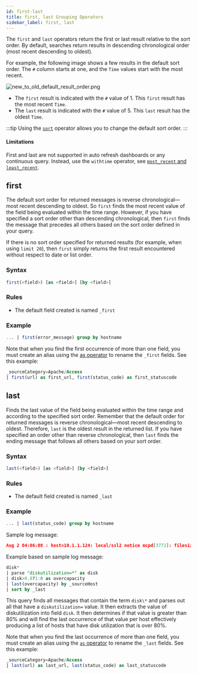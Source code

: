 ```yaml
---
id: first-last
title: first, last Grouping Operators
sidebar_label: first, last
---
```



The `first` and `last` operators return the first or last result relative to the sort order. By default, searches return results in descending chronological order (most recent descending to oldest).

For example, the following image shows a few results in the default sort order. The `#` column starts at one, and the `Time` values start with the most recent.

![new_to_old_default_result_order.png](/img/search/searchquerylanguage/group-aggregate-operators/new_to_old_default_result_order.png)

* The `first` result is indicated with the `#` value of 1. This `first` result has the most recent `Time`.
* The `last` result is indicated with the `#` value of 5. This `last` result has the oldest `Time`.

:::tip
Using the [`sort`](/docs/search/search-query-language/search-operators/sort) operator allows you to change the default sort order.
:::

#### Limitations

First and last are not supported in auto refresh dashboards or any continuous query. Instead, use the `withtime` operator, see [`most_recent` and `least_recent`](/docs/search/search-query-language/group-aggregate-operators/most-recent-least-recent).

## first

The default sort order for returned messages is reverse chronological—most recent descending to oldest. So `first` finds the most recent value of the field being evaluated within the time range. However, if you have specified a sort order other than descending chronological, then `first` finds the message that precedes all others based on the sort order defined in your query.

If there is no sort order specified for returned results (for example, when using `limit 20`), then `first` simply returns the first result encountered without respect to date or list order.

### Syntax

```sql
first(<field>) [as <field>] [by <field>]
```

### Rules

* The default field created is named `_first`

### Example

```sql
... | first(error_message) group by hostname
```

Note that when you find the first occurrence of more than one field, you must create an alias using the [as operator](/docs/search/search-query-language/search-operators/as) to rename the `_first` fields. See this example:

```sql
_sourceCategory=Apache/Access
| first(url) as first_url, first(status_code) as first_statuscode
```

## last

Finds the last value of the field being evaluated within the time range and according to the specified sort order. Remember that the default order for returned messages is reverse chronological—most recent descending to oldest. Therefore, `last` is the oldest result in the returned list. If you have specified an order other than reverse chronological, then `last` finds the ending message that follows all others based on your sort order.

### Syntax

```sql
last(<field>) [as <field>] [by <field>]
```

### Rules

* The default field created is named `_last`

### Example

```sql
... | last(status_code) group by hostname
```

Sample log message:

```json
Aug 2 04:06:08 : host=10.1.1.124: local/ssl2 notice mcpd[3772]: filesize=20454: diskutilization=0.4 : 01070638:5: Pool member 172.31.51.22:0 monitor status down.
```

Example based on sample log message:

```sql
disk*
| parse "diskutilization=*" as disk
| disk>0.8?1:0 as overcapacity
| last(overcapacity) by _sourceHost
| sort by _last
```

This query finds all messages that contain the term `disk\*` and parses out all that have a `diskutilization=` value. It then extracts the value of diskutilization into field `disk`. It then determines if that value is greater than 80% and will find the last occurrence of that value per host effectively producing a list of hosts that have disk utilization that is over 80%.

Note that when you find the last occurrence of more than one field, you must create an alias using the [`as` operator](/docs/search/search-query-language/search-operators/as) to rename the `_last` fields. See this example:

```sql
_sourceCategory=Apache/Access
| last(url) as last_url, last(status_code) as last_statuscode
```
